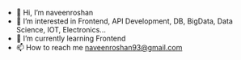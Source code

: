 - 👋 Hi, I’m naveenroshan
- 👀 I’m interested in Frontend, API Development, DB, BigData, Data Science, IOT, Electronics...
- 🌱 I’m currently learning Frontend
- 📫 How to reach me naveenroshan93@gmail.com

<!---
naveenroshan/naveenroshan is a ✨ special ✨ repository because its `README.md` (this file) appears on your GitHub profile.
You can click the Preview link to take a look at your changes.
--->
